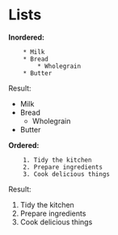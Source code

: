 # Lists

**Inordered:**
```
    * Milk
    * Bread
        * Wholegrain
    * Butter
```
Result:

* Milk
* Bread
    * Wholegrain
* Butter

**Ordered:**
```
    1. Tidy the kitchen
    2. Prepare ingredients
    3. Cook delicious things
```
Result:

1. Tidy the kitchen
2. Prepare ingredients
3. Cook delicious things
